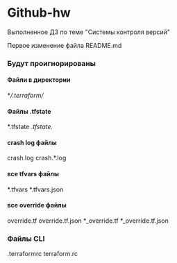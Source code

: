 # Github-hw
Выполненное ДЗ по теме "Системы контроля версий"


Первое изменение файла README.md

### Будут проигнорированы
#### Файли в директории
**/.terraform/*

#### Файлы .tfstate
*.tfstate
*.tfstate.*

#### crash log файлы 
crash.log
crash.*.log

#### все tfvars файлы
*.tfvars
*.tfvars.json

#### все override файлы 
override.tf
override.tf.json
*_override.tf
*_override.tf.json

### Файлы CLI 
.terraformrc
terraform.rc